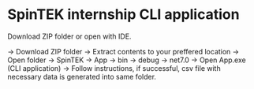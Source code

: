 # SpinTEK internship CLI application

Download ZIP folder or open with IDE.

-> Download ZIP folder
 -> Extract contents to your preffered location
  -> Open folder 
   -> SpinTEK
    -> App
     -> bin
      -> debug
       -> net7.0
        -> Open App.exe (CLI application)
         -> Follow instructions, if successful, csv file with necessary data is generated into same folder.
